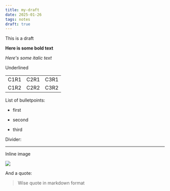 ```yaml
---
title: my-draft
date: 2025-01-26
tags: notes
draft: true
---
```

This is a draft

**Here is some bold text**

_Here's some italic text_

Underlined

|     |     |     |
| --- | --- | --- |
| C1R1 | C2R1 | C3R1 |
| C1R2 | C2R2 | C3R2 |

List of bulletpoints:

*   first
    
*   second
    
*   third
    

Divider:

* * *

Inline image

![](/images/lenna.png)

And a quote:

> Wise quote in markdown format